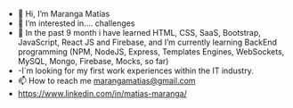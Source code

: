 - 👋 Hi, I’m Maranga Matías
- 👀 I’m interested in.... challenges
- 🌱 In the past 9 month i have learned HTML, CSS, SaaS, Bootstrap, JavaScript, React JS and Firebase, and I’m currently learning BackEnd programming (NPM, NodeJS, Express, Templates Engines, WebSockets, MySQL, Mongo, Firebase, Mocks, so far) 
- -I´m looking for my first work experiences within the IT industry.
- 📫 How to reach me marangamatias@gmail.com
- https://www.linkedin.com/in/matias-maranga/

<!---
Supertraining/Supertraining is a ✨ special ✨ repository because its `README.md` (this file) appears on your GitHub profile.
You can click the Preview link to take a look at your changes.
--->
